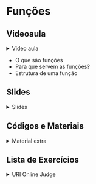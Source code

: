 Funções
====================================

## Videoaula

<details>
    <summary>Video aula</summary>

<iframe width="560" height="315" src="https://www.youtube.com/watch?v=BnUBdSDHM9M&t=11s" title="YouTube video player" frameborder="0" allow="accelerometer; autoplay; clipboard-write; encrypted-media; gyroscope; picture-in-picture" allowfullscreen></iframe>

</details>

- O que são funções
- Para que servem as funções?
- Estrutura de uma função

## Slides

<details>
    <summary>Slides</summary>

<iframe src="https://docs.google.com/presentation/d/e/2PACX-1vTuXF9kVuiIgiuNjWO-a9rHfpY4e33tdNICKQL2NkfrUQ7RQkukAJOfUWRvDivaLQ/embed?start=false&loop=false&delayms=3000" frameborder="0" width="600" height="400" allowfullscreen="true" mozallowfullscreen="true" webkitallowfullscreen="true"></iframe>

</details>

## Códigos e Materiais

<details>
    <summary>Material extra</summary>

<div markdown=1>

- [Funções (C++)](https://docs.microsoft.com/pt-br/cpp/cpp/functions-cpp?view=msvc-160)

</div>
</details>

## Lista de Exercícios

<details>
    <summary>URI Online Judge</summary>

<div markdown=1>

- Lista de Exercícios 07
  - Acessem o [URI Online Judge](https://www.urionlinejudge.com.br/judge/en/login) e entrem na disciplina GE Iniciante.
  - ID da disciplina: 7550
  - Chave: XMGN22y

- [Editorial Semana 10 - Funções](editorial/README.md)

</div>
</details>
